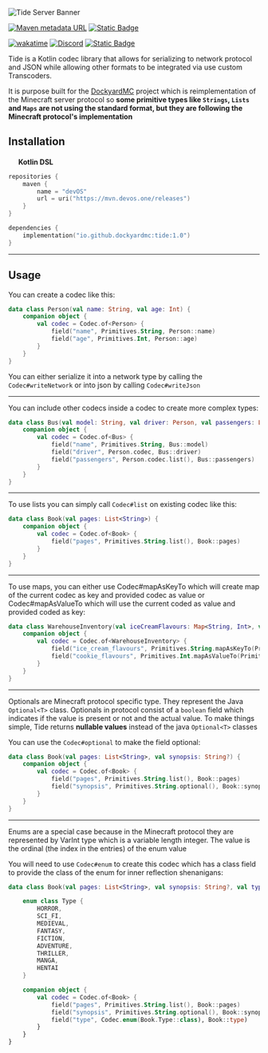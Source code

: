![Tide Server Banner](https://github.com/user-attachments/assets/a6cc4eb0-3b6b-486b-8e08-d49c51f791d3)

[![Maven metadata URL](https://img.shields.io/maven-metadata/v?metadataUrl=https%3A%2F%2Fmvn.devos.one%2Freleases%2Fio%2Fgithub%2Fdockyardmc%2Ftide%2Fmaven-metadata.xml&style=for-the-badge&logo=maven&logoColor=%23FFFFFF&label=Latest%20Version&color=%23afff87)](https://mvn.devos.one/#/releases/io/github/dockyardmc/dockyard)
[![Static Badge](https://img.shields.io/badge/Language-Kotlin-Kotlin?style=for-the-badge&color=%23963cf4)](https://kotlinlang.org/)

[![wakatime](https://wakatime.com/badge/user/7398c6f6-bec2-4b9c-b8b9-578d4a500952/project/d3ab2e30-2512-46ae-a8e5-6655e53da514.svg?style=for-the-badge)](https://wakatime.com/badge/github/DockyardMC/Dockyard)
[![Discord](https://img.shields.io/discord/1242845647892123650?label=Discord%20Server&color=%237289DA&style=for-the-badge&logo=discord&logoColor=%23FFFFFF)](https://discord.gg/SA9nmfMkdc)
[![Static Badge](https://img.shields.io/badge/Donate-Ko--Fi-pink?style=for-the-badge&logo=ko-fi&logoColor=%23FFFFFF&color=%23ff70c8)](https://ko-fi.com/LukynkaCZE)

Tide is a Kotlin codec library that allows for serializing to network protocol and JSON while allowing other formats to be integrated via use custom Transcoders. 

It is purpose built for the [DockyardMC](https://github.com/DockyardMC/Dockyard) project which is reimplementation of the Minecraft server protocol so **some primitive types like `Strings`, `Lists` and `Maps` are **not** using the standard format, but they are following the Minecraft protocol's implementation**

## Installation

<img src="https://cdn.worldvectorlogo.com/logos/kotlin-2.svg" width="16px"></img>
**Kotlin DSL**
```kotlin
repositories {
    maven {
        name = "devOS"
        url = uri("https://mvn.devos.one/releases")
    }
}

dependencies {
    implementation("io.github.dockyardmc:tide:1.0")
}
```
---

## Usage

You can create a codec like this:
```kotlin
data class Person(val name: String, val age: Int) {
    companion object {
        val codec = Codec.of<Person> {
            field("name", Primitives.String, Person::name)
            field("age", Primitives.Int, Person::age)
        }
    }
}
```
You can either serialize it into a network type by calling the `Codec#writeNetwork` or into json by calling `Codec#writeJson`

---

You can include other codecs inside a codec to create more complex types:

```kotlin
data class Bus(val model: String, val driver: Person, val passengers: List<Person>) {
    companion object {
        val codec = Codec.of<Bus> {
            field("name", Primitives.String, Bus::model)
            field("driver", Person.codec, Bus::driver)
            field("passengers", Person.codec.list(), Bus::passengers)
        }
    }
}
```

---

To use lists you can simply call `Codec#list` on existing codec like this:

```kotlin
data class Book(val pages: List<String>) {
    companion object {
        val codec = Codec.of<Book> {
            field("pages", Primitives.String.list(), Book::pages)
        }
    }
}
```

---

To use maps, you can either use Codec#mapAsKeyTo which will create map of the current codec as key and provided codec as value or Codec#mapAsValueTo which will use the current coded as value and provided coded as key:

```kotlin
data class WarehouseInventory(val iceCreamFlavours: Map<String, Int>, val cookieFlavours: Map<String, Int>) {
    companion object {
        val codec = Codec.of<WarehouseInventory> {
            field("ice_cream_flavours", Primitives.String.mapAsKeyTo(Primitives.VarInt), WarehouseInventory::iceCreamFlavours) //uses current as key of the map 
            field("cookie_flavours", Primitives.Int.mapAsValueTo(Primitives.String), WarehouseInventory::cookieFlavours) // uses current as value of the map
        }
    }
}
```

---

Optionals are Minecraft protocol specific type. They represent the Java `Optional<T>` class. Optionals in protocol consist of a `boolean` field which indicates if the value is present or not and the actual value. To make things simple, Tide returns **nullable values** instead of the java `Optional<T>` classes

You can use the `Codec#optional` to make the field optional:

```kotlin
data class Book(val pages: List<String>, val synopsis: String?) {
    companion object {
        val codec = Codec.of<Book> {
            field("pages", Primitives.String.list(), Book::pages)
            field("synopsis", Primitives.String.optional(), Book::synopsis)
        }
    }
}
```

---

Enums are a special case because in the Minecraft protocol they are represented by VarInt type which is a variable length integer. The value is the ordinal (the index in the entries) of the enum value

You will need to use `Codec#enum` to create this codec which has a class field to provide the class of the enum for inner reflection shenanigans:

```kotlin
data class Book(val pages: List<String>, val synopsis: String?, val type: Book.Type) {

    enum class Type {
        HORROR,
        SCI_FI,
        MEDIEVAL,
        FANTASY,
        FICTION,
        ADVENTURE,
        THRILLER,
        MANGA,
        HENTAI
    }

    companion object {
        val codec = Codec.of<Book> {
            field("pages", Primitives.String.list(), Book::pages)
            field("synopsis", Primitives.String.optional(), Book::synopsis)
            field("type", Codec.enum(Book.Type::class), Book::type)
        }
    }
}
```


